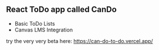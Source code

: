 ## React ToDo app called CanDo
- Basic ToDo Lists
- Canvas LMS Integration

try the very very beta here: https://can-do-to-do.vercel.app/